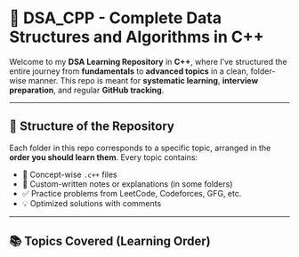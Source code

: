 # 📘 DSA_CPP - Complete Data Structures and Algorithms in C++

Welcome to my **DSA Learning Repository** in **C++**, where I’ve structured the entire journey from **fundamentals** to **advanced topics** in a clean, folder-wise manner. This repo is meant for **systematic learning**, **interview preparation**, and regular **GitHub tracking**.

---

## 📌 Structure of the Repository

Each folder in this repo corresponds to a specific topic, arranged in the **order you should learn them**. Every topic contains:

- 🧠 Concept-wise `.c++` files  
- 📝 Custom-written notes or explanations (in some folders)
- ✅ Practice problems from LeetCode, Codeforces, GFG, etc.
- 💡 Optimized solutions with comments

---

## 📚 Topics Covered (Learning Order)


